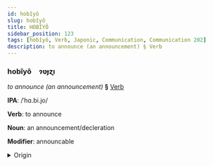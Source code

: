 ```yaml
---
id: hobîyô
slug: hobîyô
title: HOBÎYÔ
sidebar_position: 123
tags: [hobîyô, Verb, Japonic, Communication, Communication 202]
description: to announce (an announcement) § Verb
---
```


### hobîyô&emsp;<span kind="abugida">ɂʋɟɀı</span>

*to announce (an announcement)* **§** [Verb](../../tags/Verb)

**IPA**: /ˈhɑ.bi.jo/

**Verb**: to announce

**Noun**: an announcement/decleration

**Modifier**: announcable

<details>
    <summary>Origin</summary>
    Japanese 発表 happyō [ha̠p̚ʲpʲo̞ː]<br/>
    <em>Japonic Language Family</em>
</details>